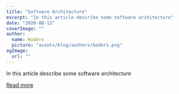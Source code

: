 ```yaml
---
title: "Software Architecture"
excerpt: "In this article describe some software architecture"
date: "2020-08-13"
coverImage: ""
author:
  name: Koders
  picture: "assets/blog/authors/koders.png"
ogImage:
  url: ""
---
```


In this article describe some software architecture

[Read more](https://dev.to/vrnsky/software-architecture-1k7e)
